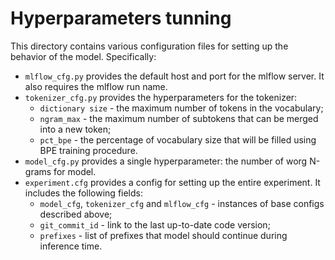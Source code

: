 # Hyperparameters tunning

This directory contains various configuration files for setting up the behavior
of the model. Specifically:

- `mlflow_cfg.py` provides the default host and port for the mlflow server. It
  also requires the mlflow run name.
- `tokenizer_cfg.py` provides the hyperparameters for the tokenizer:
  - `dictionary size` - the maximum number of tokens in the vocabulary;
  - `ngram_max` - the maximum number of subtokens that can be merged into a new
    token;
  - `pct_bpe` - the percentage of vocabulary size that will be filled using BPE
    training procedure.
- `model_cfg.py` provides a single hyperparameter: the number of worg N-grams
  for model.
- `experiment.cfg` provides a config for setting up the entire experiment. It
  includes the following fields:
  - `model_cfg`, `tokenizer_cfg` and `mlflow_cfg` - instances of base configs
    described above;
  - `git_commit_id` - link to the last up-to-date code version;
  - `prefixes` - list of prefixes that model should continue during inference
    time.
